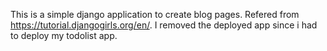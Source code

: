This is a simple django application to create blog pages. Refered from https://tutorial.djangogirls.org/en/.
I removed the deployed app since i had to deploy my todolist app.
